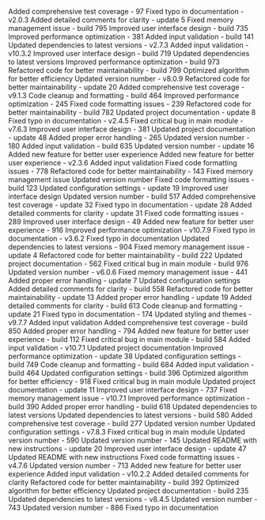 
Added comprehensive test coverage - 97
Fixed typo in documentation - v2.0.3
Added detailed comments for clarity - update 5
Fixed memory management issue - build 795
Improved user interface design - build 735
Improved performance optimization - 381
Added input validation - build 141
Updated dependencies to latest versions - v2.7.3
Added input validation - v10.3.2
Improved user interface design - build 719
Updated dependencies to latest versions
Improved performance optimization - build 973
Refactored code for better maintainability - build 799
Optimized algorithm for better efficiency
Updated version number - v8.0.9
Refactored code for better maintainability - update 20
Added comprehensive test coverage - v9.1.3
Code cleanup and formatting - build 464
Improved performance optimization - 245
Fixed code formatting issues - 239
Refactored code for better maintainability - build 782
Updated project documentation - update 8
Fixed typo in documentation - v2.4.5
Fixed critical bug in main module - v7.6.3
Improved user interface design - 381
Updated project documentation - update 48
Added proper error handling - 265
Updated version number - 180
Added input validation - build 635
Updated version number - update 16
Added new feature for better user experience
Added new feature for better user experience - v2.3.6
Added input validation
Fixed code formatting issues - 778
Refactored code for better maintainability - 143
Fixed memory management issue
Updated version number
Fixed code formatting issues - build 123
Updated configuration settings - update 19
Improved user interface design
Updated version number - build 517
Added comprehensive test coverage - update 32
Fixed typo in documentation - update 28
Added detailed comments for clarity - update 31
Fixed code formatting issues - 289
Improved user interface design - 49
Added new feature for better user experience - 916
Improved performance optimization - v10.7.9
Fixed typo in documentation - v3.6.2
Fixed typo in documentation
Updated dependencies to latest versions - 904
Fixed memory management issue - update 4
Refactored code for better maintainability - build 222
Updated project documentation - 562
Fixed critical bug in main module - build 976
Updated version number - v6.0.6
Fixed memory management issue - 441
Added proper error handling - update 7
Updated configuration settings
Added detailed comments for clarity - build 558
Refactored code for better maintainability - update 13
Added proper error handling - update 19
Added detailed comments for clarity - build 613
Code cleanup and formatting - update 21
Fixed typo in documentation - 174
Updated styling and themes - v9.7.7
Added input validation
Added comprehensive test coverage - build 850
Added proper error handling - 794
Added new feature for better user experience - build 112
Fixed critical bug in main module - build 584
Added input validation - v10.7.1
Updated project documentation
Improved performance optimization - update 38
Updated configuration settings - build 749
Code cleanup and formatting - build 684
Added input validation - build 464
Updated configuration settings - build 396
Optimized algorithm for better efficiency - 918
Fixed critical bug in main module
Updated project documentation - update 11
Improved user interface design - 737
Fixed memory management issue - v10.7.1
Improved performance optimization - build 390
Added proper error handling - build 618
Updated dependencies to latest versions
Updated dependencies to latest versions - build 580
Added comprehensive test coverage - build 277
Updated version number
Updated configuration settings - v7.8.3
Fixed critical bug in main module
Updated version number - 590
Updated version number - 145
Updated README with new instructions - update 20
Improved user interface design - update 47
Updated README with new instructions
Fixed code formatting issues - v4.7.6
Updated version number - 713
Added new feature for better user experience
Added input validation - v10.2.2
Added detailed comments for clarity
Refactored code for better maintainability - build 392
Optimized algorithm for better efficiency
Updated project documentation - build 235
Updated dependencies to latest versions - v8.4.5
Updated version number - 743
Updated version number - 886
Fixed typo in documentation
